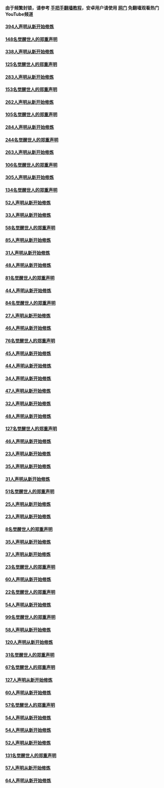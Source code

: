 #### 由于频繁封锁，请参考 [手把手翻墙教程](https://github.com/gfw-breaker/guides/wiki/)，安卓用户请使用 [网门](https://github.com/gfw-breaker/nogfw/blob/master/dl.md?t=05070101) 免翻墙观看热门YouTube频道 

#### [394人声明从新开始修炼](../pages/91/423914.md?t=05070101) 

#### [148名觉醒世人的郑重声明](../pages/91/423913.md?t=05070101) 

#### [338人声明从新开始修炼](../pages/91/423540.md?t=05070101) 

#### [125名觉醒世人的郑重声明](../pages/91/423539.md?t=05070101) 

#### [283人声明从新开始修炼](../pages/91/423296.md?t=05070101) 

#### [153名觉醒世人的郑重声明](../pages/91/423295.md?t=05070101) 

#### [262人声明从新开始修炼](../pages/91/423004.md?t=05070101) 

#### [105名觉醒世人的郑重声明](../pages/91/423003.md?t=05070101) 

#### [284人声明从新开始修炼](../pages/91/422707.md?t=05070101) 

#### [244名觉醒世人的郑重声明](../pages/91/422706.md?t=05070101) 

#### [263人声明从新开始修炼](../pages/91/422553.md?t=05070101) 

#### [106名觉醒世人的郑重声明](../pages/91/422552.md?t=05070101) 

#### [305人声明从新开始修炼](../pages/91/422153.md?t=05070101) 

#### [134名觉醒世人的郑重声明](../pages/91/422152.md?t=05070101) 

#### [52人声明从新开始修炼](../pages/91/421846.md?t=05070101) 

#### [33人声明从新开始修炼](../pages/91/421804.md?t=05070101) 

#### [58名觉醒世人的郑重声明](../pages/91/421845.md?t=05070101) 

#### [85人声明从新开始修炼](../pages/91/421769.md?t=05070101) 

#### [31人声明从新开始修炼](../pages/91/421763.md?t=05070101) 

#### [48人声明从新开始修炼](../pages/91/421605.md?t=05070101) 

#### [81名觉醒世人的郑重声明](../pages/91/421656.md?t=05070101) 

#### [44人声明从新开始修炼](../pages/91/421544.md?t=05070101) 

#### [84名觉醒世人的郑重声明](../pages/91/421543.md?t=05070101) 

#### [27人声明从新开始修炼](../pages/91/421465.md?t=05070101) 

#### [46人声明从新开始修炼](../pages/91/421454.md?t=05070101) 

#### [76名觉醒世人的郑重声明](../pages/91/421453.md?t=05070101) 

#### [45人声明从新开始修炼](../pages/91/421452.md?t=05070101) 

#### [44人声明从新开始修炼](../pages/91/421422.md?t=05070101) 

#### [34人声明从新开始修炼](../pages/91/421322.md?t=05070101) 

#### [47人声明从新开始修炼](../pages/91/421264.md?t=05070101) 

#### [32人声明从新开始修炼](../pages/91/421225.md?t=05070101) 

#### [48人声明从新开始修炼](../pages/91/421202.md?t=05070101) 

#### [127名觉醒世人的郑重声明](../pages/91/421224.md?t=05070101) 

#### [46人声明从新开始修炼](../pages/91/421203.md?t=05070101) 

#### [23人声明从新开始修炼](../pages/91/421138.md?t=05070101) 

#### [35人声明从新开始修炼](../pages/91/421122.md?t=05070101) 

#### [31人声明从新开始修炼](../pages/91/421081.md?t=05070101) 

#### [51名觉醒世人的郑重声明](../pages/91/421080.md?t=05070101) 

#### [25人声明从新开始修炼](../pages/91/421020.md?t=05070101) 

#### [23人声明从新开始修炼](../pages/91/420884.md?t=05070101) 

#### [8名觉醒世人的郑重声明](../pages/91/420883.md?t=05070101) 

#### [35人声明从新开始修炼](../pages/91/420809.md?t=05070101) 

#### [37人声明从新开始修炼](../pages/91/420766.md?t=05070101) 

#### [23名觉醒世人的郑重声明](../pages/91/420765.md?t=05070101) 

#### [60人声明从新开始修炼](../pages/91/420727.md?t=05070101) 

#### [22名觉醒世人的郑重声明](../pages/91/420726.md?t=05070101) 

#### [54人声明从新开始修炼](../pages/91/420529.md?t=05070101) 

#### [99名觉醒世人的郑重声明](../pages/91/420528.md?t=05070101) 

#### [58人声明从新开始修炼](../pages/91/420198.md?t=05070101) 

#### [120人声明从新开始修炼](../pages/91/420141.md?t=05070101) 

#### [31名觉醒世人的郑重声明](../pages/91/420197.md?t=05070101) 

#### [67名觉醒世人的郑重声明](../pages/91/420140.md?t=05070101) 

#### [127人声明从新开始修炼](../pages/91/420082.md?t=05070101) 

#### [60人声明从新开始修炼](../pages/91/420081.md?t=05070101) 

#### [57名觉醒世人的郑重声明](../pages/91/420080.md?t=05070101) 

#### [54人声明从新开始修炼](../pages/91/419533.md?t=05070101) 

#### [54人声明从新开始修炼](../pages/91/419532.md?t=05070101) 

#### [52人声明从新开始修炼](../pages/91/419531.md?t=05070101) 

#### [131名觉醒世人的郑重声明](../pages/91/419530.md?t=05070101) 

#### [57人声明从新开始修炼](../pages/91/419430.md?t=05070101) 

#### [64人声明从新开始修炼](../pages/91/419429.md?t=05070101) 

